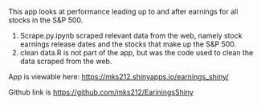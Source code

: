 This app looks at performance leading up to and after earnings for all stocks in the S&P 500.

1. Scrape.py.ipynb scraped relevant data from the web, namely stock earnings release dates and the stocks
that make up the S&P 500.
2. clean data.R is not part of the app, but was the code used to clean the data scraped from the web.

App is viewable here: https://mks212.shinyapps.io/earnings_shiny/

Github link is https://github.com/mks212/EariningsShiny